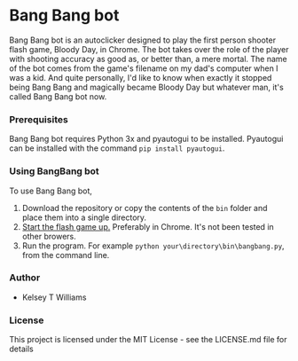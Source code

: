 # Bang Bang bot

Bang Bang bot is an autoclicker designed to play the first person shooter flash game, Bloody Day, in Chrome.  The bot
takes over the role of the player with shooting accuracy as good as, or better than, a mere mortal.  The name of the bot comes from the game's filename on my dad's computer when I was a kid.  And quite personally, I'd like to know when exactly it stopped being Bang Bang and
magically became Bloody Day but whatever man, it's called Bang Bang bot now.

### Prerequisites

Bang Bang bot requires Python 3x and pyautogui to be installed.  Pyautogui can be installed with the command `pip
install pyautogui`.

### Using BangBang bot

To use Bang Bang bot,
1. Download the repository or copy the contents of the `bin` folder and place them into a single directory. 
2. [Start the flash game up.](http://www.bngames.com/games/bloody-day-1/full_screen.html) Preferably in Chrome.  It's not been tested in other browers. 
3. Run the program.  For example `python your\directory\bin\bangbang.py`, from the command line.

### Author

- Kelsey T Williams

### License

This project is licensed under the MIT License - see the LICENSE.md file for details
